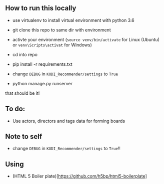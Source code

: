 ## How to run this locally

- use virtualenv to install virtual environment with python 3.6

- git clone this repo to same dir with environment

- activte your environment (`source venv/bin/activate` for Linux (Ubuntu) or `venv\Scripts\activat` for Windows)

- cd into repo 

- pip install -r requirements.txt

- change `DEBUG` in `KODI_Recommender/settings` to `True`

- python manage.py runserver

that should be it!

## To do:

- Use actors, directors and tags data for forming boards

## Note to self

- change `DEBUG` in `KODI_Recommender/settings` to `True`!!

## Using 

- (HTML 5 Boiler plate)[https://github.com/h5bp/html5-boilerplate]
